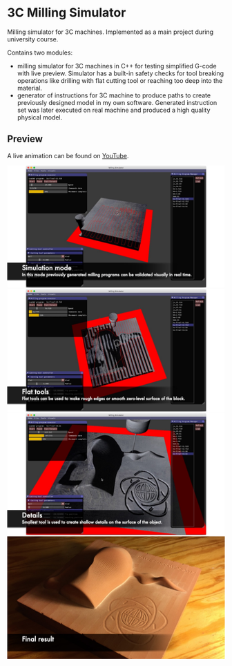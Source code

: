 # 3C Milling Simulator

Milling simulator for 3C machines. Implemented as a main project during university course.

Contains two modules: 

* milling simulator for 3C machines in C++ for testing simplified G-code with live preview.
  Simulator has a built-in safety checks for tool breaking operations like drilling with flat
  cutting tool or reaching too deep into the material.
* generator of instructions for 3C machine to produce paths to create
  previously designed model in my own software. Generated instruction set was later
  executed on real machine and produced a high quality physical model.

## Preview

A live animation can be found on [YouTube](https://youtu.be/WLJPnmCVyE4).

![](screenshots/01_simulation_plan.jpg)
![](screenshots/02_flat_tools.jpg)
![](screenshots/03_details.jpg)
![](screenshots/04_final_result.jpg)